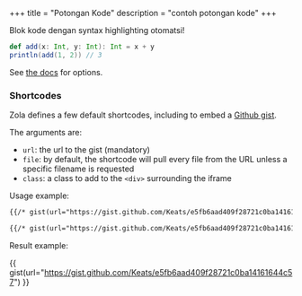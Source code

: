 +++
title = "Potongan Kode"
description =  "contoh potongan kode"
+++

Blok kode dengan syntax highlighting otomatsi!

``` scala
def add(x: Int, y: Int): Int = x + y
println(add(1, 2)) // 3
```

See [the docs](https://www.getzola.org/documentation/content/syntax-highlighting/) for options.

### Shortcodes

Zola defines a few default shortcodes, including to embed a [Github gist](https://gist.github.com).

The arguments are:

- `url`: the url to the gist (mandatory)
- `file`: by default, the shortcode will pull every file from the URL unless a specific filename is requested
- `class`: a class to add to the `<div>` surrounding the iframe

Usage example:

```md
{{/* gist(url="https://gist.github.com/Keats/e5fb6aad409f28721c0ba14161644c57") */}}

{{/* gist(url="https://gist.github.com/Keats/e5fb6aad409f28721c0ba14161644c57", class="gist") */}}
```

Result example:

{{ gist(url="https://gist.github.com/Keats/e5fb6aad409f28721c0ba14161644c57") }}

